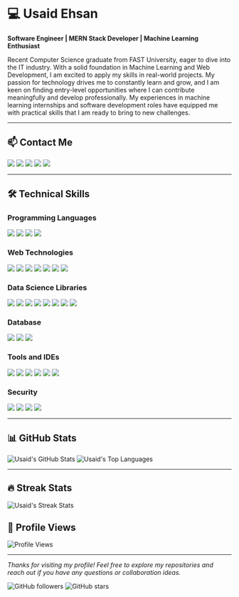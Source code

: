 # 💻 Usaid Ehsan

**Software Engineer | MERN Stack Developer | Machine Learning Enthusiast**

Recent Computer Science graduate from FAST University, eager to dive into the IT industry. With a solid foundation in Machine Learning and Web Development, I am excited to apply my skills in real-world projects. My passion for technology drives me to constantly learn and grow, and I am keen on finding entry-level opportunities where I can contribute meaningfully and develop professionally. My experiences in machine learning internships and software development roles have equipped me with practical skills that I am ready to bring to new challenges.

---

## 📫 Contact Me

<p align="left">
  <a href="mailto:usaidehsan01@gmail.com"><img src="https://img.shields.io/badge/Email-D14836?style=for-the-badge&logo=gmail&logoColor=white" /></a>
  <a href="https://www.linkedin.com/in/muhammad-usaid-029b8b264/"><img src="https://img.shields.io/badge/LinkedIn-0077B5?style=for-the-badge&logo=linkedin&logoColor=white" /></a>
  <a href="https://portfolio-usaid.vercel.app/"><img src="https://img.shields.io/badge/Website-000000?style=for-the-badge&logo=google-chrome&logoColor=white" /></a>
  <a href="https://www.instagram.com/__usaidehsan__/?next=%2F"><img src="https://img.shields.io/badge/Instagram-E4405F?style=for-the-badge&logo=instagram&logoColor=white" /></a>
  <a href="https://www.facebook.com/muhammad.usaid.37604/"><img src="https://img.shields.io/badge/Facebook-1877F2?style=for-the-badge&logo=facebook&logoColor=white" /></a>
</p>




---

## 🛠️ Technical Skills

### **Programming Languages**
<p align="left">
  <img src="https://img.shields.io/badge/C-A8B9CC?style=for-the-badge&logo=c&logoColor=white" />
  <img src="https://img.shields.io/badge/C++-00599C?style=for-the-badge&logo=c%2B%2B&logoColor=white" />
  <img src="https://img.shields.io/badge/Python-3776AB?style=for-the-badge&logo=python&logoColor=white" />
  <img src="https://img.shields.io/badge/Ruby-CC342D?style=for-the-badge&logo=ruby&logoColor=white" />
</p>

### **Web Technologies**
<p align="left">
  <img src="https://img.shields.io/badge/HTML5-E34F26?style=for-the-badge&logo=html5&logoColor=white" />
  <img src="https://img.shields.io/badge/CSS3-1572B6?style=for-the-badge&logo=css3&logoColor=white" />
  <img src="https://img.shields.io/badge/JavaScript-F7DF1E?style=for-the-badge&logo=javascript&logoColor=black" />
  <img src="https://img.shields.io/badge/React-20232A?style=for-the-badge&logo=react&logoColor=61DAFB" />
  <img src="https://img.shields.io/badge/Node.js-339933?style=for-the-badge&logo=nodedotjs&logoColor=white" />
  <img src="https://img.shields.io/badge/Express.js-000000?style=for-the-badge&logo=express&logoColor=white" />
  <img src="https://img.shields.io/badge/Firebase-FFCA28?style=for-the-badge&logo=firebase&logoColor=black" />
</p>

### **Data Science Libraries**
<p align="left">
  <img src="https://img.shields.io/badge/NumPy-013243?style=for-the-badge&logo=numpy&logoColor=white" />
  <img src="https://img.shields.io/badge/Pandas-150458?style=for-the-badge&logo=pandas&logoColor=white" />
  <img src="https://img.shields.io/badge/Matplotlib-2C2D72?style=for-the-badge&logo=matplotlib&logoColor=white" />
  <img src="https://img.shields.io/badge/Seaborn-3776AB?style=for-the-badge&logo=python&logoColor=white" />
  <img src="https://img.shields.io/badge/Scikit--Learn-F7931E?style=for-the-badge&logo=scikit-learn&logoColor=white" />
  <img src="https://img.shields.io/badge/TensorFlow-FF6F00?style=for-the-badge&logo=tensorflow&logoColor=white" />
  <img src="https://img.shields.io/badge/PyTorch-EE4C2C?style=for-the-badge&logo=pytorch&logoColor=white" />
  <img src="https://img.shields.io/badge/Keras-D00000?style=for-the-badge&logo=keras&logoColor=white" />
</p>

### **Database**
<p align="left">
  <img src="https://img.shields.io/badge/SQL_Server-CC2927?style=for-the-badge&logo=microsoftsqlserver&logoColor=white" />
  <img src="https://img.shields.io/badge/PostgreSQL-336791?style=for-the-badge&logo=postgresql&logoColor=white" />
  <img src="https://img.shields.io/badge/MongoDB-4EA94B?style=for-the-badge&logo=mongodb&logoColor=white" />
</p>

### **Tools and IDEs**
<p align="left">
  <img src="https://img.shields.io/badge/Visual_Studio_Code-0078D4?style=for-the-badge&logo=visualstudiocode&logoColor=white" />
  <img src="https://img.shields.io/badge/Google_Colab-F9AB00?style=for-the-badge&logo=googlecolab&logoColor=white" />
  <img src="https://img.shields.io/badge/Jupyter-F37626?style=for-the-badge&logo=jupyter&logoColor=white" />
  <img src="https://img.shields.io/badge/PyCharm-000000?style=for-the-badge&logo=pycharm&logoColor=white" />
  <img src="https://img.shields.io/badge/Visual_Studio-5C2D91?style=for-the-badge&logo=visualstudio&logoColor=white" />
  <img src="https://img.shields.io/badge/Wireshark-1679A7?style=for-the-badge&logo=wireshark&logoColor=white" />
</p>

### **Security**
<p align="left">
  <img src="https://img.shields.io/badge/Encryption/Decryption-000000?style=for-the-badge" />
  <img src="https://img.shields.io/badge/Hash_Functions-000000?style=for-the-badge" />
  <img src="https://img.shields.io/badge/Public_and_Private_Key_Infrastructure-000000?style=for-the-badge" />
  <img src="https://img.shields.io/badge/Digital_Signatures-000000?style=for-the-badge" />
</p>

---

## 📊 GitHub Stats

<p align="left">
  <img src="https://github-readme-stats.vercel.app/api?username=usaidehsan145&show_icons=true&theme=dark&count_private=true&include_all_commits=true&hide_border=true&hide_title=true&card_width=400" alt="Usaid's GitHub Stats" />
  <img src="https://github-readme-stats.vercel.app/api/top-langs/?username=usaidehsan145&layout=compact&theme=dark&card_width=400" alt="Usaid's Top Languages" />
</p>

---

## 🔥 Streak Stats

<p align="left">
  <img src="https://github-readme-streak-stats.herokuapp.com/?user=usaidehsan145&theme=dark" alt="Usaid's Streak Stats" />
</p>

## 👀 Profile Views

<p align="left">
  <img src="https://komarev.com/ghpvc/?username=usaidehsan145&style=flat-square&color=blue" alt="Profile Views" />
</p>

---

*Thanks for visiting my profile! Feel free to explore my repositories and reach out if you have any questions or collaboration ideas.*

![GitHub followers](https://img.shields.io/github/followers/usaidehsan145?style=social) ![GitHub stars](https://img.shields.io/github/stars/usaidehsan145?style=social)
